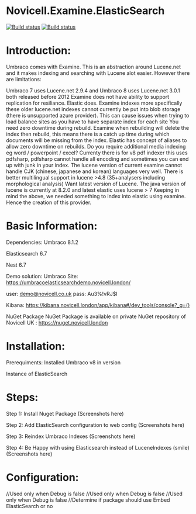 # Novicell.Examine.ElasticSearch
[![Build status](https://ci.appveyor.com/api/projects/status/qrkvmx8jnxg8n2up/branch/master?svg=true)](https://ci.appveyor.com/project/bielu/novicell-examine-elasticsearch/branch/master)
[![Build status](https://img.shields.io/nuget/vpre/Novicell.Examine.ElasticSearch)](https://www.nuget.org/packages/Novicell.Examine.ElasticSearch/)

# Introduction:
Umbraco comes with Examine.  This is an abstraction around Lucene.net and it makes indexing and searching with Lucene alot easier.  However there are limitations:



Umbraco 7 uses Lucene.net 2.9.4 and Umbraco 8 uses Lucene.net 3.0.1 both released before 2012 
Examine does not have ability to support replication for resiliance. Elastic does.
Examine indexes more specifically these older lucene.net indexes cannot currently be put into blob storage (there is unsupported azure provider).  This can cause issues when trying to load balance sites as you have to have separate index for each site
You need zero downtime during rebuild. Examine when rebuilding will delete the index then rebuild, this means there is a catch up time during which documents will be missing from the index. Elastic has concept of aliases to allow zero downtime on rebuilds.
Do you require additional media indexing eg word / powerpoint / excel? Currenty there is for v8 pdf indexer this uses pdfsharp, pdfsharp cannot handle all encoding and sometimes you can end up with junk in your index.
The lucene version of current examine cannot handle CJK (chinese, japanese and korean) languages very well.  There is better multilingual support in lucene >4.8 (35+analysers including morphological analysis)
Want latest version of Lucene.  The java version of lucene is currently at 8.2.0 and latest elastic uses lucene > 7
Keeping in mind the above, we needed something to index into elastic using examine.  Hence the creation of this provider.



# Basic Information:
Dependencies:
Umbraco 8.1.2

Elasticsearch 6.7

Nest 6.7

Demo solution:
Umbraco Site:
https://umbracoelasticsearchdemo.novicell.london/

user: demo@novicell.co.uk
pass: Au3%!vRJ$I

Kibana:
https://kibana.novicell.london/app/kibana#/dev_tools/console?_g=()

NuGet Package
NuGet Package is available on private NuGet repository of Novicell UK : https://nuget.novicell.london

# Installation:
Prerequiments:
Installed Umbraco v8 in version

Instance of ElasticSearch

# Steps:
Step 1: Install Nuget Package
(Screenshots here)

Step 2: Add ElasticSearch configuration to web config
(Screenshots here)

Step 3: Reindex Umbraco Indexes
(Screenshots here)

Step 4: Be Happy with using Elasticsearch instead of LuceneIndexes (smile) 
(Screenshots here)

# Configuration:
<add key="examine:ElasticSearch[InternalIndex].Url" value="http://localhost:9200" /> //Used only when Debug is false
<add key="examine:ElasticSearch[ExternalIndex].Url" value="http://localhost:9200" /> //Used only when Debug is false
<add key="examine:ElasticSearch[MemberIndex].Url" value="http://localhost:9200" /> //Used only when Debug is false
<add key="examine:ElasticSearch.Debug" value="True" /> //Determine if package should use Embed ElasticSearch or no
